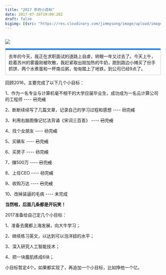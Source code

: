 ```yaml
---
title: "2017 年的小目标"
date: 2017-07-26T19:09:28Z
draft: false
bigimg: [{src: "https://res.cloudinary.com/jimmysong/image/upload/images/20151122051.jpg", desc: "The Forbidden City Nov 22,2015"}]
---
```


<!--more-->
<iframe frameborder="no" border="0" marginwidth="0" marginheight="0" width=0 height=0 src="http://o7z41ciog.bkt.clouddn.com/Linkin%20Park%20-%20In%20The%20End.mp3"></iframe>

![](http://o7z41ciog.bkt.clouddn.com/l.jpg)

<p markdown="1" style="display: block;padding: 10px;margin: 10px 0;border: 1px solid #ccc;border-top-width: 5px;border-radius: 3px;border-top-color: #2780e3;">
去年的今天，我正在求职面试的道路上自虐，转眼一年又过去了。今天上午，趁着苏州的雾霾刚被吹散，我赶紧取出刚加热的牛奶，跑到路边小摊买了份手抓饼、两个水煮蛋和一杯南瓜粥，匆匆踏上了地铁，到公司已经9点了。
</p>

回顾2016，主要完成了以下几个小目标：

1、作为一名专业与计算机毫不相干的大学应届毕业生，成功成为一名云计算公司的工程师 ---- ~~已完成~~ 

2、断断续续写了几篇文章，记录自己的学习过程和感想 ---- ~~已完成~~

3、利用右脑图像记忆法背诵《宋词三百首》 ---- ~~已完成~~

4、找个女朋友 ---- ~~已完成~~

5、买辆车 ---- ~~已完成~~

6、买房子 ---- ~~已完成~~

7、赚500万 ---- ~~已完成~~

8、上任CEO ---- ~~已完成~~

9、收购万达 ---- ~~已完成~~

10、改掉装逼的毛病 ---- 未完成

**当然啦，后面几条都是开玩笑！**

2017准备给自己定几个小目标：

1、准备去魔都上海发展，向大牛学习；

2、继续练习英文，以达到可以泡洋妞的水平；

3、深入研究人工智能技术；

4、把一块腹肌练成6块；

小目标暂定4个，如果都实现了，再追加一个小目标，比如挣他一个亿。
